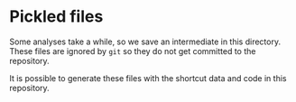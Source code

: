 # Pickled files

Some analyses take a while, so we save an intermediate in this directory. These files are ignored by `git` so they do not get committed to the repository. 

It is possible to generate these files with the shortcut data and code in this repository.
